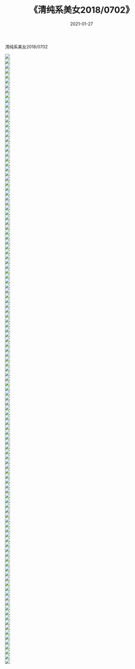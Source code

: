 ﻿---
layout: post
title:  《清纯系美女2018/0702》
date:   2021-01-27
img: http://img.660000.xyz/Sharelink/清纯系美女/2018/0702/000.jpg
categories: [美女, 清纯, 唯美]
---

清纯系美女2018/0702

 ![](http://img.660000.xyz/Sharelink/清纯系美女/2018/0702/001.jpg) <br>![](http://img.660000.xyz/Sharelink/清纯系美女/2018/0702/002.jpg) <br>![](http://img.660000.xyz/Sharelink/清纯系美女/2018/0702/003.jpg) <br>![](http://img.660000.xyz/Sharelink/清纯系美女/2018/0702/004.jpg) <br>![](http://img.660000.xyz/Sharelink/清纯系美女/2018/0702/005.jpg) <br>![](http://img.660000.xyz/Sharelink/清纯系美女/2018/0702/006.jpg) <br>![](http://img.660000.xyz/Sharelink/清纯系美女/2018/0702/007.jpg) <br>![](http://img.660000.xyz/Sharelink/清纯系美女/2018/0702/008.jpg) <br>![](http://img.660000.xyz/Sharelink/清纯系美女/2018/0702/009.jpg) <br>![](http://img.660000.xyz/Sharelink/清纯系美女/2018/0702/010.jpg) <br>![](http://img.660000.xyz/Sharelink/清纯系美女/2018/0702/011.jpg) <br>![](http://img.660000.xyz/Sharelink/清纯系美女/2018/0702/012.jpg) <br>![](http://img.660000.xyz/Sharelink/清纯系美女/2018/0702/013.jpg) <br>![](http://img.660000.xyz/Sharelink/清纯系美女/2018/0702/014.jpg) <br>![](http://img.660000.xyz/Sharelink/清纯系美女/2018/0702/015.jpg) <br>![](http://img.660000.xyz/Sharelink/清纯系美女/2018/0702/016.jpg) <br>![](http://img.660000.xyz/Sharelink/清纯系美女/2018/0702/017.jpg) <br>![](http://img.660000.xyz/Sharelink/清纯系美女/2018/0702/018.jpg) <br>![](http://img.660000.xyz/Sharelink/清纯系美女/2018/0702/019.jpg) <br>![](http://img.660000.xyz/Sharelink/清纯系美女/2018/0702/020.jpg) <br>![](http://img.660000.xyz/Sharelink/清纯系美女/2018/0702/021.jpg) <br>![](http://img.660000.xyz/Sharelink/清纯系美女/2018/0702/022.jpg) <br>![](http://img.660000.xyz/Sharelink/清纯系美女/2018/0702/023.jpg) <br>![](http://img.660000.xyz/Sharelink/清纯系美女/2018/0702/024.jpg) <br>![](http://img.660000.xyz/Sharelink/清纯系美女/2018/0702/025.jpg) <br>![](http://img.660000.xyz/Sharelink/清纯系美女/2018/0702/026.jpg) <br>![](http://img.660000.xyz/Sharelink/清纯系美女/2018/0702/027.jpg) <br>![](http://img.660000.xyz/Sharelink/清纯系美女/2018/0702/028.jpg) <br>![](http://img.660000.xyz/Sharelink/清纯系美女/2018/0702/029.jpg) <br>![](http://img.660000.xyz/Sharelink/清纯系美女/2018/0702/030.jpg) <br>![](http://img.660000.xyz/Sharelink/清纯系美女/2018/0702/031.jpg) <br>![](http://img.660000.xyz/Sharelink/清纯系美女/2018/0702/032.jpg) <br>![](http://img.660000.xyz/Sharelink/清纯系美女/2018/0702/033.jpg) <br>![](http://img.660000.xyz/Sharelink/清纯系美女/2018/0702/034.jpg) <br>![](http://img.660000.xyz/Sharelink/清纯系美女/2018/0702/035.jpg) <br>![](http://img.660000.xyz/Sharelink/清纯系美女/2018/0702/036.jpg) <br>![](http://img.660000.xyz/Sharelink/清纯系美女/2018/0702/037.jpg) <br>![](http://img.660000.xyz/Sharelink/清纯系美女/2018/0702/038.jpg) <br>![](http://img.660000.xyz/Sharelink/清纯系美女/2018/0702/039.jpg) <br>![](http://img.660000.xyz/Sharelink/清纯系美女/2018/0702/040.jpg) <br>![](http://img.660000.xyz/Sharelink/清纯系美女/2018/0702/041.jpg) <br>![](http://img.660000.xyz/Sharelink/清纯系美女/2018/0702/042.jpg) <br>![](http://img.660000.xyz/Sharelink/清纯系美女/2018/0702/043.jpg) <br>![](http://img.660000.xyz/Sharelink/清纯系美女/2018/0702/044.jpg) <br>![](http://img.660000.xyz/Sharelink/清纯系美女/2018/0702/045.jpg) <br>![](http://img.660000.xyz/Sharelink/清纯系美女/2018/0702/046.jpg) <br>![](http://img.660000.xyz/Sharelink/清纯系美女/2018/0702/047.jpg) <br>![](http://img.660000.xyz/Sharelink/清纯系美女/2018/0702/048.jpg) <br>![](http://img.660000.xyz/Sharelink/清纯系美女/2018/0702/049.jpg) <br>![](http://img.660000.xyz/Sharelink/清纯系美女/2018/0702/050.jpg) <br>![](http://img.660000.xyz/Sharelink/清纯系美女/2018/0702/051.jpg) <br>![](http://img.660000.xyz/Sharelink/清纯系美女/2018/0702/052.jpg) <br>![](http://img.660000.xyz/Sharelink/清纯系美女/2018/0702/053.jpg) <br>![](http://img.660000.xyz/Sharelink/清纯系美女/2018/0702/054.jpg) <br>![](http://img.660000.xyz/Sharelink/清纯系美女/2018/0702/055.jpg) <br>![](http://img.660000.xyz/Sharelink/清纯系美女/2018/0702/056.jpg) <br>![](http://img.660000.xyz/Sharelink/清纯系美女/2018/0702/057.jpg) <br>![](http://img.660000.xyz/Sharelink/清纯系美女/2018/0702/058.jpg) <br>![](http://img.660000.xyz/Sharelink/清纯系美女/2018/0702/059.jpg) <br>![](http://img.660000.xyz/Sharelink/清纯系美女/2018/0702/060.jpg) <br>![](http://img.660000.xyz/Sharelink/清纯系美女/2018/0702/061.jpg) <br>![](http://img.660000.xyz/Sharelink/清纯系美女/2018/0702/062.jpg) <br>![](http://img.660000.xyz/Sharelink/清纯系美女/2018/0702/063.jpg) <br>![](http://img.660000.xyz/Sharelink/清纯系美女/2018/0702/064.jpg) <br>![](http://img.660000.xyz/Sharelink/清纯系美女/2018/0702/065.jpg) <br>![](http://img.660000.xyz/Sharelink/清纯系美女/2018/0702/066.jpg) <br>![](http://img.660000.xyz/Sharelink/清纯系美女/2018/0702/067.jpg) <br>![](http://img.660000.xyz/Sharelink/清纯系美女/2018/0702/068.jpg) <br>![](http://img.660000.xyz/Sharelink/清纯系美女/2018/0702/069.jpg) <br>![](http://img.660000.xyz/Sharelink/清纯系美女/2018/0702/070.jpg) <br>![](http://img.660000.xyz/Sharelink/清纯系美女/2018/0702/071.jpg) <br>![](http://img.660000.xyz/Sharelink/清纯系美女/2018/0702/072.jpg) <br>![](http://img.660000.xyz/Sharelink/清纯系美女/2018/0702/073.jpg) <br>![](http://img.660000.xyz/Sharelink/清纯系美女/2018/0702/074.jpg) <br>![](http://img.660000.xyz/Sharelink/清纯系美女/2018/0702/075.jpg) <br>![](http://img.660000.xyz/Sharelink/清纯系美女/2018/0702/076.jpg) <br>![](http://img.660000.xyz/Sharelink/清纯系美女/2018/0702/077.jpg) <br>![](http://img.660000.xyz/Sharelink/清纯系美女/2018/0702/078.jpg) <br>![](http://img.660000.xyz/Sharelink/清纯系美女/2018/0702/079.jpg) <br>![](http://img.660000.xyz/Sharelink/清纯系美女/2018/0702/080.jpg) <br>![](http://img.660000.xyz/Sharelink/清纯系美女/2018/0702/081.jpg) <br>![](http://img.660000.xyz/Sharelink/清纯系美女/2018/0702/082.jpg) <br>![](http://img.660000.xyz/Sharelink/清纯系美女/2018/0702/083.jpg) <br>![](http://img.660000.xyz/Sharelink/清纯系美女/2018/0702/084.jpg) <br>![](http://img.660000.xyz/Sharelink/清纯系美女/2018/0702/085.jpg) <br>![](http://img.660000.xyz/Sharelink/清纯系美女/2018/0702/086.jpg) <br>![](http://img.660000.xyz/Sharelink/清纯系美女/2018/0702/087.jpg) <br>![](http://img.660000.xyz/Sharelink/清纯系美女/2018/0702/088.jpg) <br>![](http://img.660000.xyz/Sharelink/清纯系美女/2018/0702/089.jpg) <br>![](http://img.660000.xyz/Sharelink/清纯系美女/2018/0702/090.jpg) <br>![](http://img.660000.xyz/Sharelink/清纯系美女/2018/0702/091.jpg) <br>![](http://img.660000.xyz/Sharelink/清纯系美女/2018/0702/092.jpg) <br>![](http://img.660000.xyz/Sharelink/清纯系美女/2018/0702/093.jpg) <br>![](http://img.660000.xyz/Sharelink/清纯系美女/2018/0702/094.jpg) <br>![](http://img.660000.xyz/Sharelink/清纯系美女/2018/0702/095.jpg) <br>![](http://img.660000.xyz/Sharelink/清纯系美女/2018/0702/096.jpg) <br>![](http://img.660000.xyz/Sharelink/清纯系美女/2018/0702/097.jpg) <br>![](http://img.660000.xyz/Sharelink/清纯系美女/2018/0702/098.jpg) <br>![](http://img.660000.xyz/Sharelink/清纯系美女/2018/0702/099.jpg) <br>![](http://img.660000.xyz/Sharelink/清纯系美女/2018/0702/100.jpg) <br>![](http://img.660000.xyz/Sharelink/清纯系美女/2018/0702/101.jpg) <br>![](http://img.660000.xyz/Sharelink/清纯系美女/2018/0702/102.jpg) <br>![](http://img.660000.xyz/Sharelink/清纯系美女/2018/0702/103.jpg) <br>![](http://img.660000.xyz/Sharelink/清纯系美女/2018/0702/104.jpg) <br>![](http://img.660000.xyz/Sharelink/清纯系美女/2018/0702/105.jpg) <br>![](http://img.660000.xyz/Sharelink/清纯系美女/2018/0702/106.jpg) <br>![](http://img.660000.xyz/Sharelink/清纯系美女/2018/0702/107.jpg) <br>![](http://img.660000.xyz/Sharelink/清纯系美女/2018/0702/108.jpg) <br>![](http://img.660000.xyz/Sharelink/清纯系美女/2018/0702/109.jpg) <br>![](http://img.660000.xyz/Sharelink/清纯系美女/2018/0702/110.jpg) <br>![](http://img.660000.xyz/Sharelink/清纯系美女/2018/0702/111.jpg) <br>![](http://img.660000.xyz/Sharelink/清纯系美女/2018/0702/112.jpg) <br>![](http://img.660000.xyz/Sharelink/清纯系美女/2018/0702/113.jpg) <br>![](http://img.660000.xyz/Sharelink/清纯系美女/2018/0702/114.jpg) <br>![](http://img.660000.xyz/Sharelink/清纯系美女/2018/0702/115.jpg) <br>![](http://img.660000.xyz/Sharelink/清纯系美女/2018/0702/116.jpg) <br>![](http://img.660000.xyz/Sharelink/清纯系美女/2018/0702/117.jpg) <br>![](http://img.660000.xyz/Sharelink/清纯系美女/2018/0702/118.jpg) <br>![](http://img.660000.xyz/Sharelink/清纯系美女/2018/0702/119.jpg) <br>![](http://img.660000.xyz/Sharelink/清纯系美女/2018/0702/120.jpg) <br>![](http://img.660000.xyz/Sharelink/清纯系美女/2018/0702/121.jpg) <br>![](http://img.660000.xyz/Sharelink/清纯系美女/2018/0702/122.jpg) <br>![](http://img.660000.xyz/Sharelink/清纯系美女/2018/0702/123.jpg) <br>![](http://img.660000.xyz/Sharelink/清纯系美女/2018/0702/124.jpg) <br>![](http://img.660000.xyz/Sharelink/清纯系美女/2018/0702/125.jpg) <br>